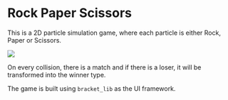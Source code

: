 # Rock Paper Scissors

This is a 2D particle simulation game, where each particle is either Rock, Paper or Scissors.

![](https://github.com/herculanodavi/rock-paper-scissors/tree/main/resources/game.gif)

On every collision, there is a match and if there is a loser, it will be transformed into the winner type. 

The game is built using `bracket_lib` as the UI framework. 
